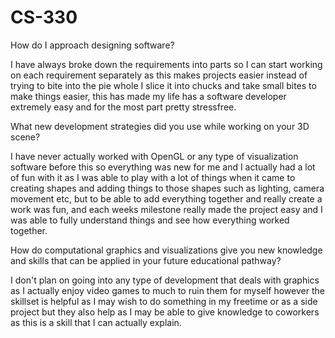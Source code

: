 # CS-330

How do I approach designing software?

I have always broke down the requirements into parts so I can start working on each requirement separately as this makes projects easier instead of trying to bite into the pie whole I slice it into chucks and take small bites to make things easier, this has made my life has a software developer extremely easy and for the most part pretty stressfree.

What new development strategies did you use while working on your 3D scene?

I have never actually worked with OpenGL or any type of visualization software before this so everything was new for me and I actually had a lot of fun with it as I was able to play with a lot of things when it came to creating shapes and adding things to those shapes such as lighting, camera movement etc, but to be able to add everything together and really create a work was fun, and each weeks milestone really made the project easy and I was able to fully understand things and see how everything worked together.

How do computational graphics and visualizations give you new knowledge and skills that can be applied in your future educational pathway?

I don't plan on going into any type of development that deals with graphics as I actually enjoy video games to much to ruin them for myself however the skillset is helpful as I may wish to do something in my freetime or as a side project but they also help as I may be able to give knowledge to coworkers as this is a skill that I can actually explain.
